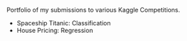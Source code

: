 Portfolio of my submissions to various Kaggle Competitions.
* Spaceship Titanic: Classification
* House Pricing: Regression
